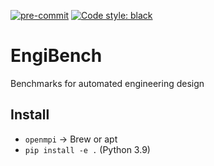 [![pre-commit](https://img.shields.io/badge/pre--commit-enabled-brightgreen?logo=pre-commit&logoColor=white)](https://pre-commit.com/)
[![Code style: black](https://img.shields.io/badge/code%20style-black-000000.svg)](https://github.com/psf/black)

# EngiBench
Benchmarks for automated engineering design


## Install
* `openmpi` -> Brew or apt
* `pip install -e .` (Python 3.9)
